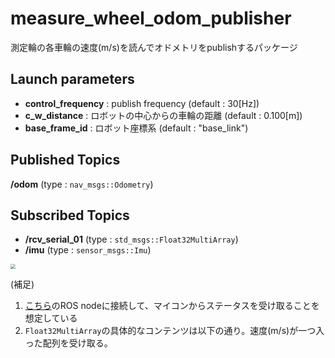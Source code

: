 # measure_wheel_odom_publisher

測定輪の各車輪の速度(m/s)を読んでオドメトリをpublishするパッケージ



## Launch parameters

- **control_frequency** : publish frequency (default : 30[Hz])
- **c_w_distance** : ロボットの中心からの車輪の距離 (default : 0.100[m])
- **base_frame_id** : ロボット座標系 (default : "base_link")


## Published Topics

**/odom** (type : `nav_msgs::Odometry`)



## Subscribed Topics

- **/rcv_serial_01** (type : `std_msgs::Float32MultiArray`)
- **/imu** (type : `sensor_msgs::Imu`)

<img src="https://i.imgur.com/3giWneE.png" style="zoom:50%;" />

(補足)

1. [こちら](https://github.com/moden3/serial_test)のROS nodeに接続して、マイコンからステータスを受け取ることを想定している
2. `Float32MultiArray`の具体的なコンテンツは以下の通り。速度(m/s)が一つ入った配列を受け取る。

